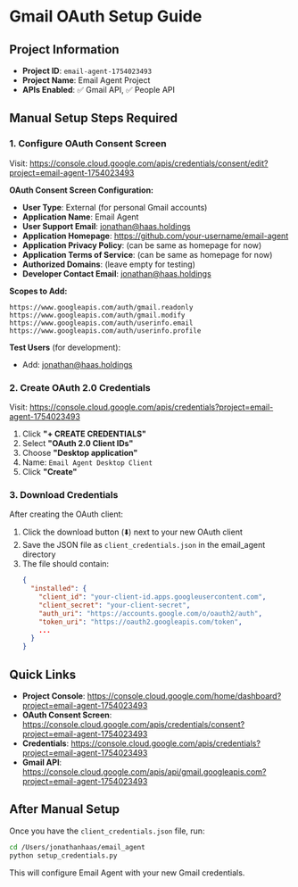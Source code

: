 # Gmail OAuth Setup Guide

## Project Information
- **Project ID**: `email-agent-1754023493`
- **Project Name**: Email Agent Project
- **APIs Enabled**: ✅ Gmail API, ✅ People API

## Manual Setup Steps Required

### 1. Configure OAuth Consent Screen

Visit: https://console.cloud.google.com/apis/credentials/consent/edit?project=email-agent-1754023493

**OAuth Consent Screen Configuration:**
- **User Type**: External (for personal Gmail accounts)
- **Application Name**: Email Agent
- **User Support Email**: jonathan@haas.holdings  
- **Application Homepage**: https://github.com/your-username/email-agent
- **Application Privacy Policy**: (can be same as homepage for now)
- **Application Terms of Service**: (can be same as homepage for now)
- **Authorized Domains**: (leave empty for testing)
- **Developer Contact Email**: jonathan@haas.holdings

**Scopes to Add:**
```
https://www.googleapis.com/auth/gmail.readonly
https://www.googleapis.com/auth/gmail.modify
https://www.googleapis.com/auth/userinfo.email
https://www.googleapis.com/auth/userinfo.profile
```

**Test Users** (for development):
- Add: jonathan@haas.holdings

### 2. Create OAuth 2.0 Credentials

Visit: https://console.cloud.google.com/apis/credentials?project=email-agent-1754023493

1. Click **"+ CREATE CREDENTIALS"**
2. Select **"OAuth 2.0 Client IDs"**
3. Choose **"Desktop application"**
4. Name: `Email Agent Desktop Client`
5. Click **"Create"**

### 3. Download Credentials

After creating the OAuth client:
1. Click the download button (⬇️) next to your new OAuth client
2. Save the JSON file as `client_credentials.json` in the email_agent directory
3. The file should contain:
   ```json
   {
     "installed": {
       "client_id": "your-client-id.apps.googleusercontent.com",
       "client_secret": "your-client-secret",
       "auth_uri": "https://accounts.google.com/o/oauth2/auth",
       "token_uri": "https://oauth2.googleapis.com/token",
       ...
     }
   }
   ```

## Quick Links

- **Project Console**: https://console.cloud.google.com/home/dashboard?project=email-agent-1754023493
- **OAuth Consent Screen**: https://console.cloud.google.com/apis/credentials/consent?project=email-agent-1754023493
- **Credentials**: https://console.cloud.google.com/apis/credentials?project=email-agent-1754023493
- **Gmail API**: https://console.cloud.google.com/apis/api/gmail.googleapis.com?project=email-agent-1754023493

## After Manual Setup

Once you have the `client_credentials.json` file, run:

```bash
cd /Users/jonathanhaas/email_agent
python setup_credentials.py
```

This will configure Email Agent with your new Gmail credentials.